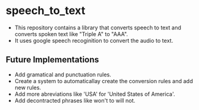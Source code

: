 # speech_to_text

* This repository contains a library that converts speech to text and converts spoken text like "Triple A" to "AAA".
* It uses google speech recoginition to convert the audio to text. 

## Future Implementations 
* Add gramatical and punctuation rules. 
* Create a system to automaticallay create the conversion rules and add new rules. 
* Add more abreviations like 'USA' for 'United States of America'. 
* Add decontracted phrases like won't to will not.

